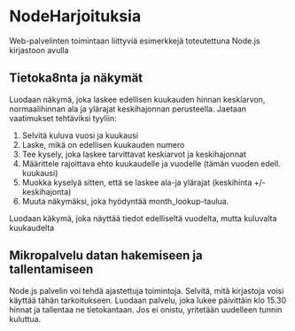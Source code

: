 # NodeHarjoituksia
Web-palvelinten toimintaan liittyviä esimerkkejä toteutettuna Node.js kirjastoon avulla

## Tietoka8nta ja näkymät

Luodaan näkymä, joka laskee edellisen kuukauden hinnan keskiarvon, normaalihinnan ala ja ylärajat keskihajonnan perusteella. Jaetaan vaatimukset tehtäviksi tyyliin:

1. Selvitä kuluva vuosi ja kuukausi
2. Laske, mikä on edellisen kuukauden numero
3. Tee kysely, joka laskee tarvittavat keskiarvot ja keskihajonnat
4. Määrittele rajoittava ehto kuukaudelle ja vuodelle (tämän vuoden edell. kuukausi)
5. Muokka kyselyä sitten, että se laskee ala-ja ylärajat (keskihinta +/- keskihajonta)
6. Muuta näkymäksi, joka hyödyntää month_lookup-taulua.

Luodaan käkymä, joka näyttää tiedot edelliseltä vuodelta, mutta kuluvalta kuukaudelta

## Mikropalvelu datan hakemiseen ja tallentamiseen

Node.js palvelin voi tehdä ajastettuja toimintoja. Selvitä, mitä kirjastoja voisi käyttää tähän tarkoitukseen. Luodaan palvelu, joka lukee päivittäin klo 15.30 hinnat ja tallentaa ne tietokantaan. Jos ei onistu, yritetään uudelleen tunnin kuluttua.